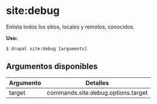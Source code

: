 # site:debug
Enlista todos los sitios, locales y remotos, conocidos.

**Uso:**
```
$ drupal site:debug [arguments]
```

## Argumentos disponibles
Argumento | Detalles
---------|-------------
target | commands.site.debug.options.target
